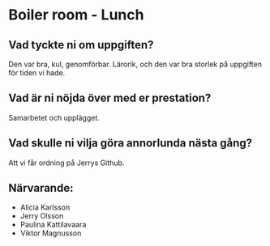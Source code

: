 ﻿# Boiler room - Lunch


## Vad tyckte ni om uppgiften?
Den var bra, kul, genomförbar. Lärorik, och den var bra storlek på uppgiften för tiden vi hade. 

## Vad är ni nöjda över med er prestation?
Samarbetet och upplägget.

## Vad skulle ni vilja göra annorlunda nästa gång?
Att vi får ordning på Jerrys Github. 

## Närvarande:
* Alicia Karlsson
* Jerry Olsson
* Paulina Kattilavaara
* Viktor Magnusson
